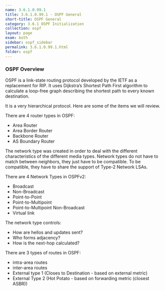 ```yaml
---
name: 3.6.1.0.99.1
title: 3.6.1.0.99.1 - OSPF General
short-title: OSPF General
category: 3.6.1 OSPF Initialization
collection: ospf
layout: page
exam: both
sidebar: ospf_sidebar
permalink: 3.6.1.0.99.1.html
folder: ospf
---
```

### OSPF Overview

OSPF is a link-state routing protocol developed by the IETF as a replacement for RIP. It uses Dijkstra’s Shortest Path First algorithm to calculate a loop-free graph describing the shortest path to every known destination.

It is a very hierarchical protocol. Here are some of the items we will review.

There are 4 router types in OSPF:
- Area Router
- Area Border Router
- Backbone Router
- AS Boundary Router

The network type was created in order to deal with the different characteristics of the different media types. Network types do not have to match between neighbors, they just have to be compatible. To be compatible, they have to share the support of Type-2 Network LSAs.

There are 4 Network Types in OSPFv2:
- Broadcast
- Non-Broadcast
- Point-to-Point
- Point-to-Multipoint
- Point-to-Multipoint Non-Broadcast
- Virtual link

The network type controls:
- How are hellos and updates sent?
- Who forms adjacency?
- How is the next-hop calculated?

There are 3 types of routes in OSPF:
- intra-area routes
- inter-area routes
- External type 1 (Closes to Destination - based on external metric)
- External Type 2 (Hot Potato - based on forwarding metric (closest ASBR))
